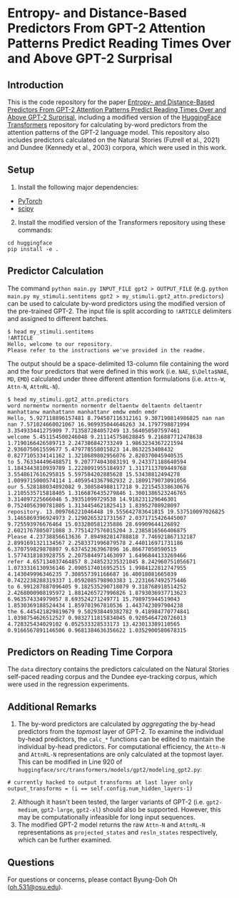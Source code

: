 # Entropy- and Distance-Based Predictors From GPT-2 Attention Patterns Predict Reading Times Over and Above GPT-2 Surprisal

## Introduction
This is the code repository for the paper [Entropy- and Distance-Based Predictors From GPT-2 Attention Patterns Predict Reading Times Over and Above GPT-2 Surprisal](https://byungdoh.github.io/pdf/emnlp22_attndist.pdf), including a modified version of the [HuggingFace Transformers](https://huggingface.co/docs/transformers/index) repository for calculating by-word predictors from the attention patterns of the GPT-2 language model. This repository also includes predictors calculated on the Natural Stories (Futrell et al., 2021) and Dundee (Kennedy et al., 2003) corpora, which were used in this work.

## Setup
1) Install the following major dependencies:
- [PyTorch](https://pytorch.org)
- [scipy](https://scipy.org)
2) Install the modified version of the Transformers repository using these commands:
```
cd huggingface
pip install -e .
```

## Predictor Calculation
The command `python main.py INPUT_FILE gpt2 > OUTPUT_FILE` (e.g. `python main.py my_stimuli.sentitems gpt2 > my_stimuli.gpt2_attn.predictors`) can be used to calculate by-word predictors using the modified version of the pre-trained GPT-2.
The input file is split according to `!ARTICLE` delimiters and assigned to different batches. 

```
$ head my_stimuli.sentitems
!ARTICLE
Hello, welcome to our repository.
Please refer to the instructions we've provided in the readme.
```

The output should be a space-delimited 13-column file containing the word and the four predictors that were defined in this work (i.e. `NAE`, `$\Delta$NAE`, `MD`, `EMD`) calculated under three different attention formulations (i.e. `Attn-W`, `Attn-N`, `AttnRL-N`).

```
$ head my_stimuli.gpt2_attn.predictors
word normentw normentn normentr deltaentw deltaentn deltaentr manhattanw manhattann manhattanr emdw emdn emdr
Hello, 5.927118896157481 8.794507116312161 9.307190814986825 nan nan nan 7.571024660021067 16.969935044646263 34.1797798871994 3.354933441275909 7.713587284057249 13.564050507597461
welcome 5.451154500246048 9.211145758628845 9.216887712478638 1.7190166426589713 2.247386842733249 1.9863234367221594 2.936075061559677 5.479778558015823 14.8632253408432 0.8277105334141162 1.3218689802956076 2.820370045940535
to 5.763344496488571 9.207774043083191 9.243371188640594 1.1843443810939789 1.2228091955184937 1.3117113709449768 3.5548617616295815 5.597584202885628 15.53438812494278 1.0099715000574114 1.4059543367982932 2.1809179073091056
our 5.528188034892082 9.308584988117218 9.221545338630676 1.2105535715818405 1.3166876435279846 1.3001386523246765 3.314097225666046 5.39351099729538 14.918231129646301 0.7524056390781805 1.3134454621825413 1.83952708928097
repository. 13.009766221046448 19.555642783641815 19.537510097026825 3.1465869396924973 2.1290265321731567 2.0371715426445007 9.725593976676464 15.033280581235886 28.69909644126892 2.6021767805071088 3.7751427576015204 3.2385816566406875
Please 4.23738856613636 7.894982814788818 7.746921867132187 2.8991691321134567 2.2583371996879578 2.440116971731186 6.370759829878807 9.637452363967896 16.86677050590515 1.5774318103928755 2.2075844971463097 1.6496844133269466
refer 4.657134037464857 8.248523235321045 8.242960751056671 1.0733316130936146 2.0905174016952515 1.9984122812747955 4.143049996346235 7.308557391166687 16.40018081665039 0.7422238288319337 1.0592085798903383 1.2231667492575446
to 6.991287887096405 9.182535290718079 9.318768918514252 2.4268000908195972 1.8814265727996826 1.8793036937713623 6.963574334979057 8.693524271249771 15.798975944519043 1.8530369188524434 1.859701967810536 1.4437423097904238
the 6.445421829819679 9.502938449382782 9.418984770774841 1.0398754626512527 0.9832711815834045 0.9205464720726013 4.728325434029102 6.052533328533173 13.423013389110565 0.9166567891146506 0.9681384636356622 1.0352900580678315
```

## Predictors on Reading Time Corpora
The `data` directory contains the predictors calculated on the Natural Stories self-paced reading corpus and the Dundee eye-tracking corpus, which were used in the regression experiments.

## Additional Remarks
1) The by-word predictors are calculated by *aggregating* the by-head predictors from the *topmost* layer of GPT-2. To examine the individual by-head predictors, the `calc_*` functions can be edited to maintain the individual by-head predictors. For computational efficiency, the `Attn-N` and `AttnRL-N` representations are only calculated at the topmost layer. This can be modified in Line 920 of `huggingface/src/transformers/models/gpt2/modeling_gpt2.py`:
```
# currently hacked to output transforms at last layer only
output_transforms = (i == self.config.num_hidden_layers-1)
```
2) Although it hasn't been tested, the larger variants of GPT-2 (i.e. `gpt2-medium`, `gpt2-large`, `gpt2-xl`) should also be supported. However, this may be computationally infeasible for long input sequences.
3) The modified GPT-2 model returns the raw `Attn-N` and `AttnRL-N` representations as `projected_states` and `resln_states` respectively, which can be further examined.

## Questions
For questions or concerns, please contact Byung-Doh Oh ([oh.531@osu.edu](mailto:oh.531@osu.edu)).
